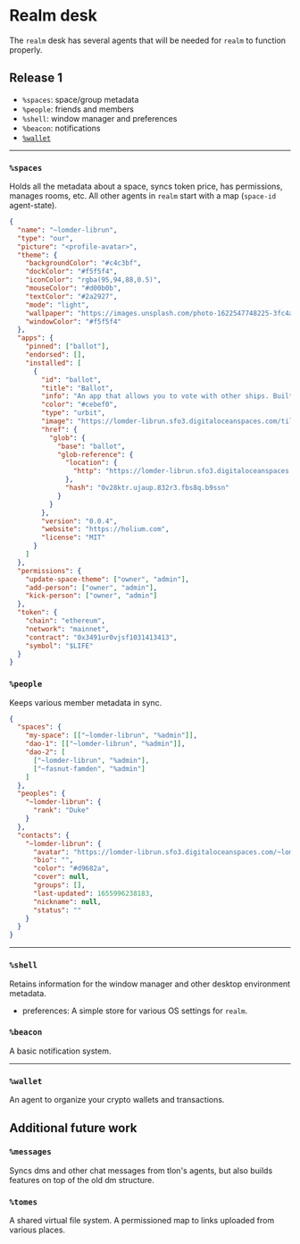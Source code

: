 # Realm desk

The `realm` desk has several agents that will be needed for `realm` to function properly.

## Release 1

- `%spaces`: space/group metadata
- `%people`: friends and members
- `%shell`: window manager and preferences
- `%beacon`: notifications
- [`%wallet`](https://github.com/holium/wallet)

---

### `%spaces`

Holds all the metadata about a space, syncs token price, has permissions, manages rooms, etc. All other agents in `realm` start with a map (`space-id` agent-state).

```json
{
  "name": "~lomder-librun",
  "type": "our",
  "picture": "<profile-avatar>",
  "theme": {
    "backgroundColor": "#c4c3bf",
    "dockColor": "#f5f5f4",
    "iconColor": "rgba(95,94,88,0.5)",
    "mouseColor": "#d00b0b",
    "textColor": "#2a2927",
    "mode": "light",
    "wallpaper": "https://images.unsplash.com/photo-1622547748225-3fc4abd2cca0?ixlib=rb-1.2.1&ixid=MnwxMjA3fDB8MHxwaG90by1wYWdlfHx8fGVufDB8fHx8&auto=format&fit=crop&w=2832&q=100",
    "windowColor": "#f5f5f4"
  },
  "apps": {
    "pinned": ["ballot"],
    "endorsed": [],
    "installed": [
      {
        "id": "ballot",
        "title": "Ballot",
        "info": "An app that allows you to vote with other ships. Built by Holium.",
        "color": "#cebef0",
        "type": "urbit",
        "image": "https://lomder-librun.sfo3.digitaloceanspaces.com/tiles/ballot-app-tile.svg",
        "href": {
          "glob": {
            "base": "ballot",
            "glob-reference": {
              "location": {
                "http": "https://lomder-librun.sfo3.digitaloceanspaces.com/globs/glob-0v28ktr.ujaup.832r3.fbs8q.b9ssn.glob"
              },
              "hash": "0v28ktr.ujaup.832r3.fbs8q.b9ssn"
            }
          }
        },
        "version": "0.0.4",
        "website": "https://holium.com",
        "license": "MIT"
      }
    ]
  },
  "permissions": {
    "update-space-theme": ["owner", "admin"],
    "add-person": ["owner", "admin"],
    "kick-person": ["owner", "admin"]
  },
  "token": {
    "chain": "ethereum",
    "network": "mainnet",
    "contract": "0x3491ur0vjsf1031413413",
    "symbol": "$LIFE"
  }
}
```

### `%people`

Keeps various member metadata in sync.

```json
{
  "spaces": {
    "my-space": [["~lomder-librun", "%admin"]],
    "dao-1": [["~lomder-librun", "%admin"]],
    "dao-2": [
      ["~lomder-librun", "%admin"],
      ["~fasnut-famden", "%admin"]
    ]
  },
  "peoples": {
    "~lomder-librun": {
      "rank": "Duke"
    }
  },
  "contacts": {
    "~lomder-librun": {
      "avatar": "https://lomder-librun.sfo3.digitaloceanspaces.com/~lomder-librun/future-roman.png",
      "bio": "",
      "color": "#d9682a",
      "cover": null,
      "groups": [],
      "last-updated": 1655996238183,
      "nickname": null,
      "status": ""
    }
  }
}
```

---

### `%shell`

Retains information for the window manager and other desktop environment metadata.

- preferences: A simple store for various OS settings for `realm`.

### `%beacon`

A basic notification system.

---

### `%wallet`

An agent to organize your crypto wallets and transactions.

## Additional future work

### `%messages`

Syncs dms and other chat messages from tlon's agents, but also builds features on top of the old dm structure.

### `%tomes`

A shared virtual file system. A permissioned map to links uploaded from various places.
